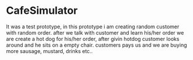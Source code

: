 # CafeSimulator
It was a test prototype, in this prototype i am creating random customer with random order. after we talk with customer and learn his/her order we are create a hot dog for his/her order, after givin hotdog customer looks around and he sits on a empty chair. customers pays us and we are buying more sausage, mustard, drinks etc..
